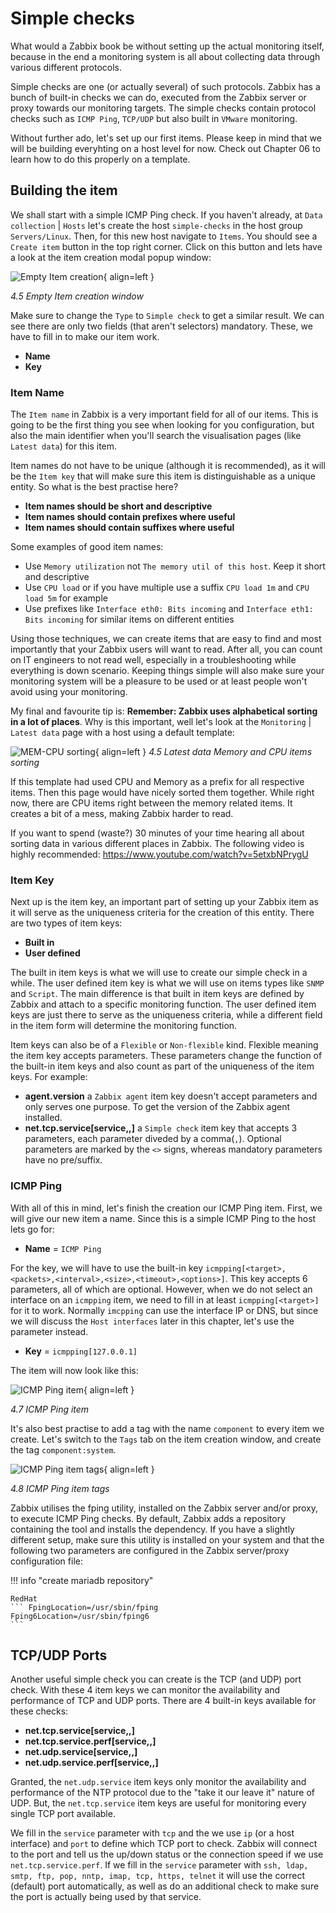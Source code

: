 # Simple checks
What would a Zabbix book be without setting up the actual monitoring itself, because in 
the end a monitoring system is all about collecting data through various different protocols. 

Simple checks are one (or actually several) of such protocols. Zabbix has a bunch of built-in 
checks we can do, executed from the Zabbix server or proxy towards our monitoring targets. The simple 
checks contain protocol checks such as `ICMP Ping`, `TCP/UDP` but also built in `VMware` monitoring.

Without further ado, let's set up our first items. Please keep in mind that we will be building
everyhting on a host level for now. Check out Chapter 06 to learn how to do this properly on a template.

## Building the item
We shall start with a simple ICMP Ping check. If you haven't already, at `Data collection` | `Hosts`
let's create the host `simple-checks` in the host group `Servers/Linux`. Then, for this
new host navigate to `Items`. You should see a `Create item` button in the top right corner. Click
on this button and lets have a look at the item creation modal popup window:

![Empty Item creation](ch04.5-empty-item-creation.png){ align=left }

*4.5 Empty Item creation window*

Make sure to change the `Type` to `Simple check` to get a similar result. We can see there are
only two fields (that aren't selectors) mandatory. These, we have to fill in to make our
item work.

- **Name** 
- **Key**

### Item Name
The `Item name` in Zabbix is a very important field for all of our items. This is going
to be the first thing you see when looking for you configuration, but also the main identifier
when you'll search the visualisation pages (like `Latest data`) for this item. 

Item names do not have to be unique (although it is recommended), as it will be
the `Item key` that will make sure this item is distinguishable as a unique entity. So what is
the best practise here? 

- **Item names should be short and descriptive**
- **Item names should contain prefixes where useful**
- **Item names should contain suffixes where useful**

Some examples of good item names:
- Use `Memory utilization` not `The memory util of this host`. Keep it short and descriptive
- Use `CPU load` or if you have multiple use a suffix `CPU load 1m` and
`CPU load 5m` for example
- Use prefixes like `Interface eth0: Bits incoming` and
`Interface eth1: Bits incoming` for similar items on different entities

Using those techniques, we can create items that are easy to find and most importantly that
your Zabbix users will want to read. After all, you can count on IT engineers to not read well,
especially in a troubleshooting while everything is down scenario. Keeping things simple will
also make sure your monitoring system will be a pleasure to be used or at least people won't
avoid using your monitoring.

My final and favourite tip is: **Remember: Zabbix uses alphabetical sorting in a lot of places**. Why
is this important, well let's look at the `Monitoring` | `Latest data` page with a host using a 
default template:

![MEM-CPU sorting](ch04.6-latest-data-memcpu-sorting.png){ align=left }
*4.5 Latest data Memory and CPU items sorting*

If this template had used CPU and Memory as a prefix for all respective items. Then this page
would have nicely sorted them together. While right now, there are CPU items right between the
memory related items. It creates a bit of a mess, making Zabbix harder to read. 

If you want to spend (waste?) 30 minutes of your time hearing all about sorting data in various
different places in Zabbix. The following video is highly recommended: https://www.youtube.com/watch?v=5etxbNPrygU


### Item Key
Next up is the item key, an important part of setting up your Zabbix item as it will serve as
the uniqueness criteria for the creation of this entity. There are two types of item keys:

- **Built in**
- **User defined**

The built in item keys is what we will use to create our simple check in a while. The user defined
item key is what we will use on items types like `SNMP` and `Script`. The main difference is that
built in item keys are defined by Zabbix and attach to a specific monitoring function. The user defined
item keys are just there to serve as the uniqueness criteria, while a different field in the item form
will determine the monitoring function.

Item keys can also be of a `Flexible` or `Non-flexible` kind. Flexible meaning the item key accepts
parameters. These parameters change the function of the built-in item keys and also count as part
of the uniqueness of the item keys. For example:

- **agent.version** a `Zabbix agent` item key doesn't accept parameters and only serves one purpose. To
get the version of the Zabbix agent installed.
- **net.tcp.service[service,<ip>,<port>]** a `Simple check` item key that accepts 3 parameters,
each parameter diveded by a comma(`,`). Optional parameters are marked by the `<>` signs, whereas
mandatory parameters have no pre/suffix.


### ICMP Ping
With all of this in mind, let's finish the creation our ICMP Ping item. First, we will give our
new item a name. Since this is a simple ICMP Ping to the host lets go for:

- **Name** = `ICMP Ping`

For the key, we will have to use the built-in key
`icmpping[<target>,<packets>,<interval>,<size>,<timeout>,<options>]`. This key accepts 6 parameters, all
of which are optional. However, when we do not select an interface on an `icmpping` item, we
need to fill in at least `icmpping[<target>]` for it to work. Normally `imcpping` can use the interface
IP or DNS, but since we will discuss the `Host interfaces` later in this chapter, let's use
the parameter instead.

- **Key** = `icmpping[127.0.0.1]`

The item will now look like this:

![ICMP Ping item](ch04.7-icmpping-item.png){ align=left }

*4.7 ICMP Ping item*

It's also best practise to add a tag with the name `component` to every item we create. Let's switch
to the `Tags` tab on the item creation window, and create the tag `component:system`.

![ICMP Ping item tags](ch04.8-icmpping-item-tags.png){ align=left }

*4.8 ICMP Ping item tags*

Zabbix utilises the fping utility, installed on the Zabbix server and/or proxy, to execute
ICMP Ping checks. By default, Zabbix adds a repository containing the tool and installs
the dependency. If you have a slightly different setup, make sure this utility is installed
on your system and that the following two parameters are configured in the
Zabbix server/proxy configuration file:

!!! info "create mariadb repository"

    RedHat
    ``` FpingLocation=/usr/sbin/fping
    Fping6Location=/usr/sbin/fping6
    ```

## TCP/UDP Ports
Another useful simple check you can create is the TCP (and UDP) port check. With these 4 item keys 
we can monitor the availability and performance of TCP and UDP ports. There are 4 built-in keys
available for these checks:

- **net.tcp.service[service,<ip>,<port>]**
- **net.tcp.service.perf[service,<ip>,<port>]**
- **net.udp.service[service,<ip>,<port>]**
- **net.udp.service.perf[service,<ip>,<port>]**

Granted, the `net.udp.service` item keys only monitor the availability and performance of the NTP
protocol due to the "take it our leave it" nature of UDP. But, the `net.tcp.service` item keys are
useful for monitoring every single TCP port available.

We fill in the `service` parameter with `tcp` and the we use `ip` (or a host interface) and `port`
to define which TCP port to check. Zabbix will connect to the port and tell us the up/down status
or the connection speed if we use `net.tcp.service.perf`. If we fill in the `service` parameter with
`ssh, ldap, smtp, ftp, pop, nntp, imap, tcp, https, telnet` it will use the correct (default) port
automatically, as well as do an additional check to make sure the port is actually being used by that service.
